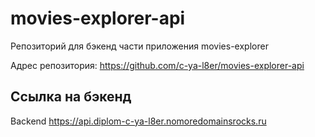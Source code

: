 # movies-explorer-api

Репозиторий для бэкенд части приложения movies-explorer
  

Адрес репозитория: https://github.com/c-ya-l8er/movies-explorer-api

## Ссылка на бэкенд

Backend https://api.diplom-c-ya-l8er.nomoredomainsrocks.ru
